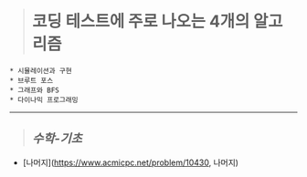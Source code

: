 > # 코딩 테스트에 주로 나오는 4개의 알고리즘

    * 시뮬레이션과 구현
    * 브루트 포스
    * 그래프와 BFS
    * 다이나믹 프로그래밍

***   

> ## *수학-기초*
   
   * [나머지](https://www.acmicpc.net/problem/10430, 나머지)
   
  
